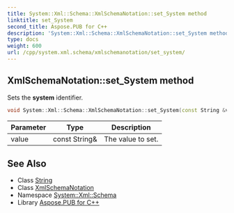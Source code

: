 ```yaml
---
title: System::Xml::Schema::XmlSchemaNotation::set_System method
linktitle: set_System
second_title: Aspose.PUB for C++
description: 'System::Xml::Schema::XmlSchemaNotation::set_System method. Sets the system identifier in C++.'
type: docs
weight: 600
url: /cpp/system.xml.schema/xmlschemanotation/set_system/
---
```

## XmlSchemaNotation::set_System method


Sets the **system** identifier.

```cpp
void System::Xml::Schema::XmlSchemaNotation::set_System(const String &value)
```


| Parameter | Type | Description |
| --- | --- | --- |
| value | const String\& | The value to set. |

## See Also

* Class [String](../../../system/string/)
* Class [XmlSchemaNotation](../)
* Namespace [System::Xml::Schema](../../)
* Library [Aspose.PUB for C++](../../../)
